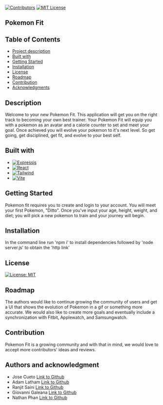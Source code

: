 [![Contributors][contributors-shield]][contributors-url]
[![MIT License][license-shield]][license-url]

## Pokemon Fit



## Table of Contents

- [Project description](#description)
- [Built with](#built-with)
- [Getting Started](#getting-started)
- [Installation](#installation)
- [License](#license)
- [Roadmap](#roadmap)
- [Contribution](#contribution)
- [Acknowledgments](#authors-and-acknowledgment)


## Description

Welcome to your new Pokemon Fit. This application will get you on the right track to becoming your own best trainer. Your Pokemon Fit will equip you with a pokemon as an avatar and a calorie counter to set and meet your goal. Once achieved you will evolve your pokemon to it's next level. So get going, get disciplined, get fit, and evolve to your best self.


## Built with


* [![Expressjs][express.js]][Express-url]
* [![React][React.js]][React-url]
* [![Tailwind][tailwindcss]][TailwindCSS-url]
* [![Vite][vite]][Vite-url]



## Getting Started

Pokemon fit requires you to create and login to your account. You will meet your first Pokemon, "Ditto". Once you've input your age, height, weight, and diet; you will pick a new pokemon to train and your journey will begin.



## Installation

In the command line run 'npm i' to install dependencies followed by 'node server.js' to obtain the 'http link'




## License

[![License: MIT](https://img.shields.io/badge/License-MIT-yellow.svg)](https://opensource.org/licenses/MIT)




## Roadmap

The authors would like to continue growing the community of users and get a UI that shows the evolution of Pokemon in a gif or something more accurate. We would also like to create more goals and eventually include a synchronization with Fitbit, Applewatch, and Samsungwatch.




## Contribution

Pokemon Fit is a growing community and with that in mind, we would love to accept more contributors' ideas and reviews.




## Authors and acknowledgment

- Jose Cueto [Link to Github](https://github.com/Chitosama)
- Adam Latham [Link to Github](https://github.com/Hurtorc)
- Ranjit Saini [Link to Github](https://github.com/rjsaini88)
- Giovanni Galeana [Link to Github](https://github.com/galeg008)
- Nathan Phan [Link to Github](https://github.com/NathanPhan96)





[react.js]: https://img.shields.io/badge/React-20232A?style=for-the-badge&logo=react&logoColor=61DAFB
[express.js]: https://img.shields.io/badge/express.js-%23404d59.svg?style=for-the-badge&logo=express&logoColor=%2361DAFB
[tailwindcss]: https://img.shields.io/badge/tailwindcss-%2338B2AC.svg?style=for-the-badge&logo=tailwind-css&logoColor=white
[vite]: https://img.shields.io/badge/vite-%23646CFF.svg?style=for-the-badge&logo=vite&logoColor=white
[contributors-shield]: https://img.shields.io/github/contributors/othneildrew/Best-README-Template.svg?style=for-the-badge
[license-url]: https://github.com/othneildrew/Best-README-Template/blob/master/LICENSE.txt
[React-url]: https://reactjs.org/
[Vite-url]: https://vitejs.dev/
[Express-url]: https://expressjs.com/
[TailwindCSS-url]: https://tailwindcss.com/
[contributors-url]: https://github.com/Hurtorc/Pokemon_Fit/graphs/contributors
[license-shield]: https://img.shields.io/github/license/othneildrew/Best-README-Template.svg?style=for-the-badge